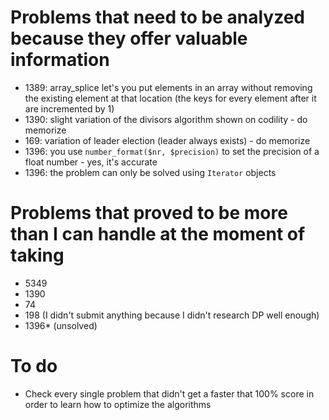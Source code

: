 
# Problems that need to be analyzed because they offer valuable information

* 1389: array_splice let's you put elements in an array without removing the existing element at that location (the keys for every element after it are incremented by 1)
* 1390: slight variation of the divisors algorithm shown on codility - do memorize
* 169: variation of leader election (leader always exists) - do memorize
* 1396: you use `number_format($nr, $precision)` to set the precision of a float number - yes, it's accurate
* 1396: the problem can only be solved using `Iterator` objects

# Problems that proved to be more than I can handle at the moment of taking

* 5349
* 1390
* 74
* 198 (I didn't submit anything because I didn't research DP well enough)
* 1396* (unsolved)

# To do

* Check every single problem that didn't get a faster that 100% score in order to learn how to optimize the algorithms

